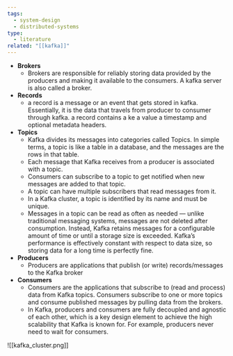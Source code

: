 ```yaml
---
tags:
  - system-design
  - distributed-systems
type:
  - literature
related: "[[kafka]]"
---
```



- **Brokers**
	- Brokers are responsible for reliably storing data provided by the producers and making it available to the consumers. A kafka server is also called a broker.
- **Records**
	- a record is a message or an event that gets stored in kafka. Essentially, it is the data that travels from producer to consumer through kafka. a record contains a ke a value a timestamp and optional metadata headers.
- **Topics**
	- Kafka divides its messages into categories called Topics. In simple terms, a topic is like a table in a database, and the messages are the rows in that table.
	- Each message that Kafka receives from a producer is associated with a topic.
	- Consumers can subscribe to a topic to get notified when new messages are added to that topic.
	- A topic can have multiple subscribers that read messages from it.
	- In a Kafka cluster, a topic is identified by its name and must be unique.
	- Messages in a topic can be read as often as needed — unlike traditional messaging systems, messages are not deleted after consumption. Instead, Kafka retains messages for a configurable amount of time or until a storage size is exceeded. Kafka’s performance is effectively constant with respect to data size, so storing data for a long time is perfectly fine.
- **Producers**
	- Producers are applications that publish (or write) records/messages to the Kafka broker
- **Consumers**
	- Consumers are the applications that subscribe to (read and process) data from Kafka topics. Consumers subscribe to one or more topics and consume published messages by pulling data from the brokers.
	- In Kafka, producers and consumers are fully decoupled and agnostic of each other, which is a key design element to achieve the high scalability that Kafka is known for. For example, producers never need to wait for consumers.

![[kafka_cluster.png]]